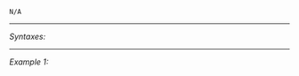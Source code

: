 `N/A`


---
*Syntaxes:*

<!-- [] call `BIS_fnc_moduleGroupID` -->

---
*Example 1:*

<!-- 
```sqf
[] call BIS_fnc_moduleGroupID;
``` -->